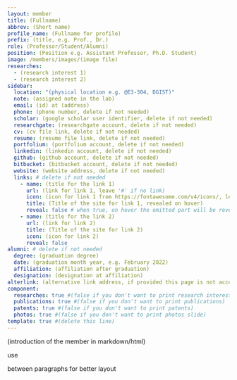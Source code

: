 ```yaml
---
layout: member
title: (Fullname)
abbrev: (Short name)
profile_name: (Fullname for profile)
prefix: (title, e.g. Prof., Dr.)
role: (Professor/Student/Alumni)
position: (Position e.g. Assistant Professor, Ph.D. Student)
image: /members/images/(image file)
researches:
  - (research interest 1)
  - (research interest 2)
sidebar:
  location: "(physical location e.g. @E3-304, DGIST)"
  note: (assigned note in the lab)
  email: (id) at (address)
  phone: (phone number, delete if not needed)
  scholar: (google scholar user identifier, delete if not needed)
  researchgate: (researchgate account, delete if not needed)
  cv: (cv file link, delete if not needed)
  resume: (resume file link, delete if not needed)
  portfolium: (portfolium account, delete if not needed)
  linkedin: (linkedin account, delete if not needed)
  github: (github account, delete if not needed)
  bitbucket: (bitbucket account, delete if not needed)
  website: (website address, delete if not needed)
  links: # delete if not needed
    - name: (title for the link 1)
      url: (link for link 1, leave '#' if no link)
      icon: (icon for link 1 from https://fontawesome.com/v4/icons/, leave empty if default)
      title: (Title of the site for link 1, revealed on hover)
      reveal: false # when true, on hover the omitted part will be revealed
    - name: (title for the link 2)
      url: (link for link 2)
      title: (Title of the site for link 2)
      icon: (icon for link 2)
      reveal: false
alumni: # delete if not needed
  degree: (graduation degree)
  date: (graduation month year, e.g. February 2022)
  affiliation: (affiliation after graduation)
  designation: (designation at affiliation)
alterlink: (alternative link address, if provided this page is not accessible, '#' indicates no link at all)
component:
  researches: true #(false if you don't want to print research interest)
  publications: true #(false if you don't want to print publications)
  patents: true #(false if you don't want to print patents)
  photos: true #(false if you don't want to print photos slide)
template: true #(delete this line)
---
```


(introduction of the member in markdown/html)

use <div class="bigspacer"></div> between paragraphs for better layout